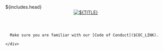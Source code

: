 <!doctype html>
<html lang="en">

<head>${includes.head}</head>

<body>
  <header>
    <a href="${config.WEBSITE}" target="_blank"><img src="${config.PREFIX}/assets/logo.png" alt="${TITLE}"></a>
  </header>

  <main class="main__content"></main>

  <aside class="streambox__sidebar"></aside>

  <footer>
    <div>

      Make sure you are familiar with our [Code of Conduct]($COC_LINK).

    </div>
  </footer>

  <script src="${PREFIX}/website.js"></script>
</body>

</html>
